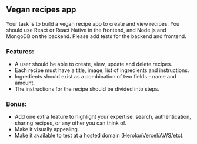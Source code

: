 ## Vegan recipes app

Your task is to build a vegan recipe app to create and view recipes. You should use React or React Native in the frontend, and Node.js and MongoDB on the backend. Please add tests for the backend and frontend.

### Features:

- A user should be able to create, view, update and delete recipes.
- Each recipe must have a title, image, list of ingredients and instructions.
- Ingredients should exist as a combination of two fields - name and amount.
- The instructions for the recipe should be divided into steps.

### Bonus:

- Add one extra feature to highlight your expertise: search, authentication, sharing recipes, or any other you can think of.
- Make it visually appealing.
- Make it available to test at a hosted domain (Heroku/Vercel/AWS/etc).
